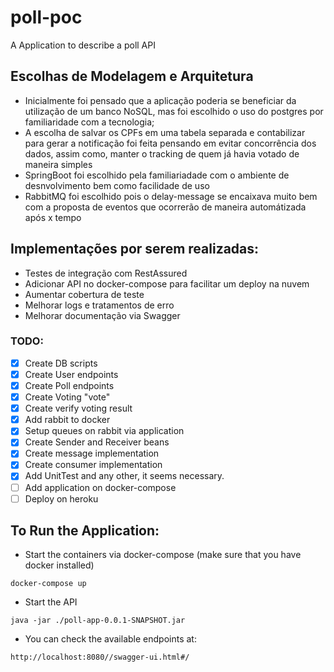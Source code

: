 # poll-poc
A Application to describe a poll API

## Escolhas de Modelagem e Arquitetura 
- Inicialmente foi pensado que a aplicação poderia se beneficiar da utilização de um banco NoSQL, mas foi escolhido o uso do postgres por familiaridade com a tecnologia;
- A escolha de salvar os CPFs em uma tabela separada e contabilizar para gerar a notificação foi feita pensando em evitar concorrência dos dados, assim como, manter o tracking de quem já havia votado de maneira simples
- SpringBoot foi escolhido pela familiariadade com o ambiente de desnvolvimento bem como facilidade de uso
- RabbitMQ foi escolhido pois o delay-message se encaixava muito bem com a proposta de eventos que ocorrerão de maneira automátizada após x tempo

## Implementações por serem realizadas:
- Testes de integração com RestAssured
- Adicionar API no docker-compose para facilitar um deploy na nuvem
- Aumentar cobertura de teste
- Melhorar logs e tratamentos de erro
- Melhorar documentação via Swagger

### TODO:

- [x] Create DB scripts
- [x] Create User endpoints
- [x] Create Poll endpoints
- [x] Create Voting "vote"
- [x] Create verify voting result
- [x] Add rabbit to docker
- [x] Setup queues on rabbit via application
- [x] Create Sender and Receiver beans
- [x] Create message implementation
- [x] Create consumer implementation 
- [x] Add UnitTest and any other, it seems necessary.
- [ ] Add application on docker-compose  
- [ ] Deploy on heroku

## To Run the Application: 

- Start the containers via docker-compose (make sure that you have docker installed)

```docker-compose up```

- Start the API 

``java -jar ./poll-app-0.0.1-SNAPSHOT.jar``

- You can check the available endpoints at:

``http://localhost:8080//swagger-ui.html#/``
